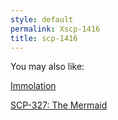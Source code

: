 ```yaml
---
style: default
permalink: Xscp-1416
title: scp-1416
---
```

You may also like:

[Immolation](http://scp-wiki.net/immolation)

[SCP-327: The Mermaid](http://scp-wiki.net/scp-327)

